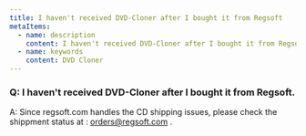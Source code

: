 ```yaml
---
title: I haven't received DVD-Cloner after I bought it from Regsoft
metaItems:
  - name: description
    content: I haven't received DVD-Cloner after I bought it from Regsoft
  - name: keywords
    content: DVD Cloner
---
```


### Q: I haven't received DVD-Cloner after I bought it from Regsoft.

A:
Since regsoft.com handles the CD shipping issues, please check the shippment status at : orders@regsoft.com .
